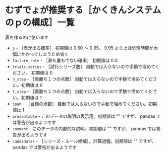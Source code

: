 # むずでょが推奨する［かくきんシステムのｐの構成］一覧

表を作るのに使います

* `p` - ［表が出る確率］ 初期値は 0.50 ～ 0.95。 0.95 より上は処理時間が大幅にかかってしまうため省く
* `failure_rate` - ［表も裏もでない確率］ 初期値は 0.0
* `trials_series` - ［試行シリーズ数］ 自動では入らないので手動で埋めてください。 初期値は 0
* `h_step` - ［表勝ち１つの点数］ 自動では入らないので手動で埋めてください。初期値は 0
* `t_step` - ［裏勝ち１つの点数］ 自動では入らないので手動で埋めてください。初期値は 1
* `span` - ［目標の点数］ 自動では入らないので手動で埋めてください。初期値は 1
* `presentable` - このデータの説明の表示用。初期値は "" ですが、 pandas では警告が出るようです
* `comment` - このデータの内部的な説明。初期値は "" ですが、 pandas では警告が出るようです
* `candidates` - ［シリーズ・ルール候補］。計算過程。初期値は "" ですが、 pandas では警告が出るようです
